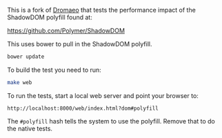 This is a fork of [Dromaeo](https://github.com/jeresig/dromaeo) that tests the
performance impact of the ShadowDOM polyfill found at:

https://github.com/Polymer/ShadowDOM

This uses bower to pull in the ShadowDOM polyfill.

```sh
bower update
```

To build the test you need to run:

```sh
make web
```

To run the tests, start a local web server and point your browser to:

```
http://localhost:8000/web/index.html?dom#polyfill
```

The `#polyfill` hash tells the system to use the polyfill. Remove that to do
the native tests.
